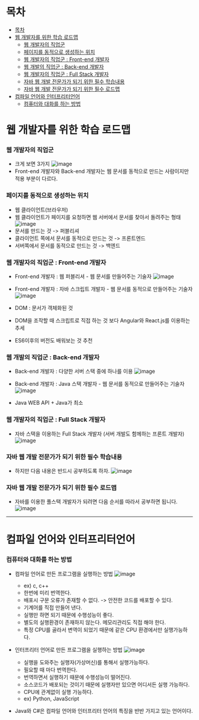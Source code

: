 # 목차
- [목차](#목차)
- [웹 개발자를 위한 학습 로드맵](#%EC%9B%B9-%EA%B0%9C%EB%B0%9C%EC%9E%90%EB%A5%BC-%EC%9C%84%ED%95%9C-%ED%95%99%EC%8A%B5-%EB%A1%9C%EB%93%9C%EB%A7%B5)
  - [웹 개발자의 직업군](#%EC%9B%B9-%EA%B0%9C%EB%B0%9C%EC%9E%90%EC%9D%98-%EC%A7%81%EC%97%85%EA%B5%B0)
  - [페이지를 동적으로 생성하는 위치](#%ED%8E%98%EC%9D%B4%EC%A7%80%EB%A5%BC-%EB%8F%99%EC%A0%81%EC%9C%BC%EB%A1%9C-%EC%83%9D%EC%84%B1%ED%95%98%EB%8A%94-%EC%9C%84%EC%B9%98) 
  - [웹 개발자의 직업군 : Front-end 개발자](#%EC%9B%B9-%EA%B0%9C%EB%B0%9C%EC%9E%90%EC%9D%98-%EC%A7%81%EC%97%85%EA%B5%B0--front-end-%EA%B0%9C%EB%B0%9C%EC%9E%90)
  - [웹 개발의 직업군 : Back-end 개발자](#%EC%9B%B9-%EA%B0%9C%EB%B0%9C%EC%9D%98-%EC%A7%81%EC%97%85%EA%B5%B0--back-end-%EA%B0%9C%EB%B0%9C%EC%9E%90)
  - [웹 개발자의 직업군 : Full Stack 개발자](#%EC%9B%B9-%EA%B0%9C%EB%B0%9C%EC%9E%90%EC%9D%98-%EC%A7%81%EC%97%85%EA%B5%B0--full-stack-%EA%B0%9C%EB%B0%9C%EC%9E%90)
  - [자바 웹 개발 전문가가 되기 위한 필수 학습내용](#%EC%9E%90%EB%B0%94-%EC%9B%B9-%EA%B0%9C%EB%B0%9C-%EC%A0%84%EB%AC%B8%EA%B0%80%EA%B0%80-%EB%90%98%EA%B8%B0-%EC%9C%84%ED%95%9C-%ED%95%84%EC%88%98-%ED%95%99%EC%8A%B5%EB%82%B4%EC%9A%A9)
  - [자바 웹 개발 전문가가 되기 위한 필수 로드맵](#%EC%9E%90%EB%B0%94-%EC%9B%B9-%EA%B0%9C%EB%B0%9C-%EC%A0%84%EB%AC%B8%EA%B0%80%EA%B0%80-%EB%90%98%EA%B8%B0-%EC%9C%84%ED%95%9C-%ED%95%84%EC%88%98-%EB%A1%9C%EB%93%9C%EB%A7%B5)
- [컴파일 언어와 인터프리터언어](#%EC%BB%B4%ED%8C%8C%EC%9D%BC-%EC%96%B8%EC%96%B4%EC%99%80-%EC%9D%B8%ED%84%B0%ED%94%84%EB%A6%AC%ED%84%B0%EC%96%B8%EC%96%B4)
  - [컴퓨터와 대화를 하는 방법](#%EC%BB%B4%ED%93%A8%ED%84%B0%EC%99%80-%EB%8C%80%ED%99%94%EB%A5%BC-%ED%95%98%EB%8A%94-%EB%B0%A9%EB%B2%95)

# 웹 개발자를 위한 학습 로드맵
### 웹 개발자의 직업군
- 크게 보면 3가지
![image](https://user-images.githubusercontent.com/76677629/127739773-05841db2-1b82-4817-83f4-615995839a14.png)   
- Front-end 개발자와 Back-end 개발자는 웹 문서를 동적으로 만드는 사람이지만 적용 부분이 다르다.

### 페이지를 동적으로 생성하는 위치
- 웹 클라이언트(브라우저)
- 웹 클라이언트가 페이지를 요청하면 웹 서버에서 문서를 찾아서 돌려주는 형태   
![image](https://user-images.githubusercontent.com/76677629/127739835-22718eea-cc82-4551-80bb-18a4cf2e2553.png)
- 문서를 만드는 것 -> 퍼블리셔
- 클라이언트 쪽에서 문서를 동적으로 만드는 것 -> 프론트엔드
- 서버쪽에서 문서를 동적으로 만드는 것 -> 백엔드

### 웹 개발자의 직업군 : Front-end 개발자
- Front-end 개발자 : 웹 퍼블리셔 - 웹 문서를 만들어주는 기술자
![image](https://user-images.githubusercontent.com/76677629/127739943-75b81032-4a89-4311-84bd-2f2ec6bf2a6a.png)

- Front-end 개발자 : 자바 스크립트 개발자 - 웹 문서를 동적으로 만들어주는 기술자
![image](https://user-images.githubusercontent.com/76677629/127740073-3ae21c8d-1b8c-45c4-bae3-26b33e9ca06c.png)
- DOM : 문서가 객체화된 것 
- DOM을 조작할 때 스크립트로 직접 하는 것 보다 Angular와 React.js를 이용하는 추세
- ES6이후의 버전도 배워보는 것 추천

### 웹 개발의 직업군 : Back-end 개발자
- Back-end 개발자 : 다양한 서버 스택 중에 하나를 이용
![image](https://user-images.githubusercontent.com/76677629/127740090-baeaec82-159c-4bd0-9587-d468cc697179.png)

- Back-end 개발자 : Java 스택 개발자 - 웹 문서를 동적으로 만들어주는 기술자
![image](https://user-images.githubusercontent.com/76677629/127740215-5d87af73-a916-480e-8038-27316e5d866c.png)
- Java WEB API + Java가 최소

### 웹 개발자의 직업군 : Full Stack 개발자
- 자바 스택을 이용하는 Full Stack 개발자 (서버 개발도 함께하는 프론트 개발자)
![image](https://user-images.githubusercontent.com/76677629/127740228-7b87d2b3-cf70-4b33-aab2-7b391017871b.png)

### 자바 웹 개발 전문가가 되기 위한 필수 학습내용
- 하지만 다음 내용은 반드시 공부하도록 하자.
![image](https://user-images.githubusercontent.com/76677629/127740273-3b7a04f7-9a80-4796-965b-cb5ec9d02180.png)

### 자바 웹 개발 전문가가 되기 위한 필수 로드맵
- 자바를 이용한 풀스택 개발자가 되려면 다음 순서를 따라서 공부하면 됩니다.
![image](https://user-images.githubusercontent.com/76677629/127740307-76fc9720-3d27-469f-9350-3726e9b2b2bf.png)

----

# 컴파일 언어와 인터프리터언어
### 컴퓨터와 대화를 하는 방법
- 컴파일 언어로 만든 프로그램을 실행하는 방법
![image](https://user-images.githubusercontent.com/76677629/127741171-898d48f2-8dd2-4ebc-b1b5-57c4f26fdb25.png)
  - ex) c, c++
  - 한번에 미리 번역한다.
  - 배포시 구문 오류가 존재할 수 없다. -> 안전한 코드를 배포할 수 있다.
  - 기계어를 직접 만들어 낸다.
  - 실행만 하면 되기 때문에 수행성능이 좋다.
  - 별도의 실행환경이 존재하지 않는다. 메모리관리도 직접 해야 한다.
  - 특정 CPU를 골라서 변역이 되었기 때문에 같은 CPU 환경에서만 실행가능하다.   

- 인터프리터 언어로 만든 프로그램을 실행하는 방법
![image](https://user-images.githubusercontent.com/76677629/127741199-1ee4ff5e-8267-4bac-8525-149dfca70b0d.png)
  - 실행을 도와주는 실행자(가상머신)를 통해서 실행가능하다.
  - 필요할 때 마다 번역한다.
  - 번역하면서 실행하기 때문에 수행성능이 떨어진다.
  - 소스코드가 배포되는 것이기 때문에 실행자만 있으면 어디서든 실행 가능하다.
  - CPU에 관계없이 실행 가능하다.
  - ex) Python, JavaScript   

- Java와 C#은 컴파일 언어와 인터프리터 언어의 특징을 반반 가지고 있는 언어이다.






